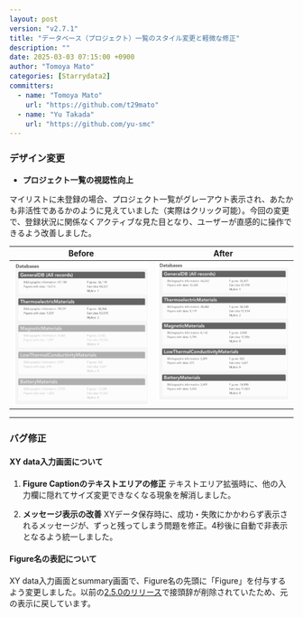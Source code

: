 ```yaml
---
layout: post
version: "v2.7.1"
title: "データベース（プロジェクト）一覧のスタイル変更と軽微な修正"
description: ""
date: 2025-03-03 07:15:00 +0900
author: "Tomoya Mato"
categories: [Starrydata2]
committers:
  - name: "Tomoya Mato"
    url: "https://github.com/t29mato"
  - name: "Yu Takada"
    url: "https://github.com/yu-smc"
---
```


### デザイン変更

- **プロジェクト一覧の視認性向上**

マイリストに未登録の場合、プロジェクト一覧がグレーアウト表示され、あたかも非活性であるかのように見えていました（実際はクリック可能）。今回の変更で、登録状況に関係なくアクティブな見た目となり、ユーザーが直感的に操作できるよう改善しました。

<table style="border-collapse: collapse;">
  <thead>
    <tr>
      <th style="vertical-align: top;">Before</th>
      <th style="vertical-align: top;">After</th>
    </tr>
  </thead>
  <tbody>
    <tr>
      <td style="vertical-align: top;">
        <img src="/assets/changelog/starrydata2/v2.7.1/project-list-before.png" width="400">
      </td>
      <td style="vertical-align: top;">
        <img src="/assets/changelog/starrydata2/v2.7.1/project-list-after.png" width="400">
      </td>
    </tr>
  </tbody>
</table>

---

### バグ修正

#### XY data入力画面について

1. **Figure Captionのテキストエリアの修正**
   テキストエリア拡張時に、他の入力欄に隠れてサイズ変更できなくなる現象を解消しました。

2. **メッセージ表示の改善**
   XYデータ保存時に、成功・失敗にかかわらず表示されるメッセージが、ずっと残ってしまう問題を修正。4秒後に自動で非表示となるよう統一しました。

#### Figure名の表記について

XY data入力画面とsummary画面で、Figure名の先頭に「Figure」を付与するよう変更しました。以前の[2.5.0のリリース](http://127.0.0.1:4000/changelog/starrydata2/v2.5.0/)で接頭辞が削除されていたため、元の表示に戻しています。
